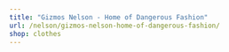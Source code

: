 ```yaml
---
title: "Gizmos Nelson - Home of Dangerous Fashion"
url: /nelson/gizmos-nelson-home-of-dangerous-fashion/
shop: clothes
---
```

